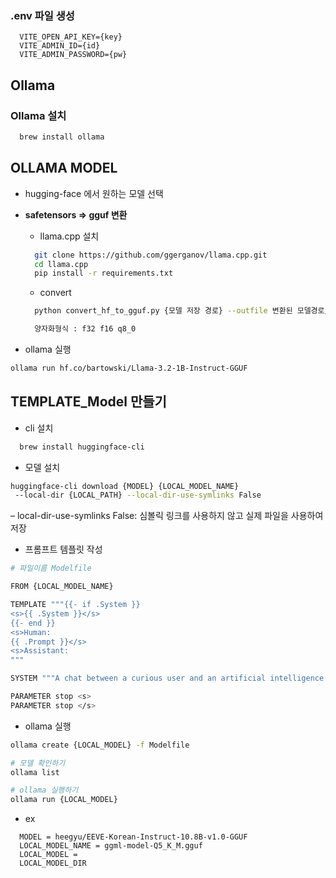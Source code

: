 ### .env 파일 생성

```
  VITE_OPEN_API_KEY={key}
  VITE_ADMIN_ID={id}
  VITE_ADMIN_PASSWORD={pw}
```

## Ollama

### Ollama 설치

```sh
  brew install ollama
```

## OLLAMA MODEL

- hugging-face 에서 원하는 모델 선택

- **safetensors => gguf 변환**

  - llama.cpp 설치

  ```sh
    git clone https://github.com/ggerganov/llama.cpp.git
    cd llama.cpp
    pip install -r requirements.txt
  ```

  - convert

  ```sh
    python convert_hf_to_gguf.py {모델 저장 경로} --outfile 변환된 모델경로/모델명.gguf --outtype 양자화형식

    양자화형식 : f32 f16 q8_0
  ```

- ollama 실행

```sh
ollama run hf.co/bartowski/Llama-3.2-1B-Instruct-GGUF
```

## TEMPLATE_Model 만들기

- cli 설치

```sh
  brew install huggingface-cli
```

- 모델 설치

```sh
huggingface-cli download {MODEL} {LOCAL_MODEL_NAME}
 --local-dir {LOCAL_PATH} --local-dir-use-symlinks False
```

– local-dir-use-symlinks False: 심볼릭 링크를 사용하지 않고 실제 파일을 사용하여 저장

- 프롬프트 템플릿 작성

```sh
# 파일이름 Modelfile

FROM {LOCAL_MODEL_NAME}

TEMPLATE """{{- if .System }}
<s>{{ .System }}</s>
{{- end }}
<s>Human:
{{ .Prompt }}</s>
<s>Assistant:
"""

SYSTEM """A chat between a curious user and an artificial intelligence assistant. The assistant gives helpful, detailed, and polite answers to the user's questions."""

PARAMETER stop <s>
PARAMETER stop </s>
```

- ollama 실행

```sh
ollama create {LOCAL_MODEL} -f Modelfile

# 모델 확인하기
ollama list

# ollama 실행하기
ollama run {LOCAL_MODEL}
```

- ex

```
  MODEL = heegyu/EEVE-Korean-Instruct-10.8B-v1.0-GGUF
  LOCAL_MODEL_NAME = ggml-model-Q5_K_M.gguf
  LOCAL_MODEL =
  LOCAL_MODEL_DIR
```
